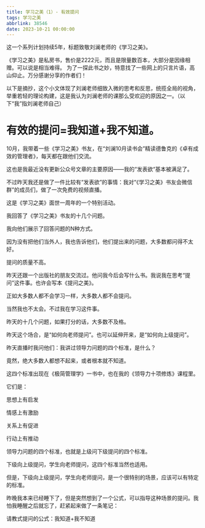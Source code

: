 ```yaml
---
title: 学习之美（1）- 有效提问
tags: 学习之美
abbrlink: 38546
date: 2023-10-21 00:00:00
---
```


这一个系列计划持续5年，标题致敬刘澜老师的《学习之美》。

《学习之美》是私房书，售价是2222元，而且是限量数百本，大部分是因缘相赠。可以说是相当难得。
为了一探此书之妙，特意找了一些网上的只言片语，高山仰止。万分感谢分享的作者们！

以下是摘抄，这个小文体现了刘澜老师细致入微的思考和反思，统揽全局的视角，举重若轻的理论构建，这是我认为刘澜老师的课那么受欢迎的原因之一。（以下“我”指刘澜老师自己）

# 有效的提问=我知道+我不知道。

10月，我带着一些《学习之美》书友，在“刘澜10月读书会”精读德鲁克的《卓有成效的管理者》，每天都在跟他们交流。

这也是我最近没有更新公众号文章的主要原因——我的“发表欲“基本被满足了。

不过昨天我还是做了一件比较有“发表欲”的事情：我对“《学习之美》书友会微信群”的成员们，做了一次免费的视频直播。

这是《学习之美》面世一周年的一个特别活动。

我回答了《学习之美》书友的十几个问题。

我向他们展示了回答问题的N种方式。

因为没有把他们当外人，我也告诉他们，他们提出来的问题，大多数都问得不太好。

提问的质量不高。

昨天还跟一个出版社的朋友交流过。他问我今后会写什么书。我说我在思考“提问”这件事。也许会写本《提问之美》。

正如大多数人都不会学习一样，大多数人都不会提问。

当然我也不太会。不过我在学习这件事。

昨天的十几个问题，如果打分的话，大多数不及格。

昨天这个场合，是“如何向老师提问”。也可以延伸开来，是“如何向上级提问”。

昨天直播时我问他们：我讲过领导力问题的四个标准，是什么？

竟然，绝大多数人都想不起来，或者根本就不知道。

这四个标准出现在《极简管理学》一书中，也在我的《领导力十项修炼》课程里。

它们是：

思想上有启发

情感上有激励

关系上有促进

行动上有推动

领导力问题的四个标准，也就是上级问下级提问的四个标准。

下级向上级提问，学生向老师提问，这四个标准当然也适用。

但是，下级向上级提问，学生向老师提问，是一个很特别的场景，应该可以有特定的标准。

昨晚我本来已经睡下了，但是突然想到了一个公式，可以指导这种场景的提问。我怕我睡醒之后就忘了，赶紧起来做了一条笔记：

请教式提问的公式：我知道+我不知道
